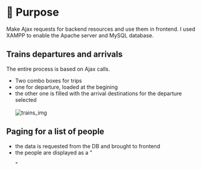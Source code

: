# 🎯 Purpose
  Make Ajax requests for backend resources and use them in frontend. I used XAMPP to enable the Apache server and MySQL database.
  ## Trains departures and arrivals
   The entire process is based on Ajax calls.
  * Two combo boxes for trips
  * one for departure, loaded at the begining
  * the other one is filled with the arrival destinations for the departure selected<br><br>
![trains_img](https://github.com/Alexandra7a/Web/assets/63046754/190721d1-a4ac-47dd-bdc3-f8b1f4a6f667)

## Paging for a list of people
* the data is requested from the DB and brought to frontend
* the people are displayed as a "<p>"



